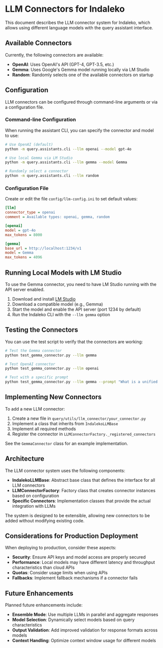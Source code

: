 # LLM Connectors for Indaleko

This document describes the LLM connector system for Indaleko, which allows using different language models with the query assistant interface.

## Available Connectors

Currently, the following connectors are available:

- **OpenAI**: Uses OpenAI's API (GPT-4, GPT-3.5, etc.)
- **Gemma**: Uses Google's Gemma model running locally via LM Studio
- **Random**: Randomly selects one of the available connectors on startup

## Configuration

LLM connectors can be configured through command-line arguments or via a configuration file.

### Command-line Configuration

When running the assistant CLI, you can specify the connector and model to use:

```bash
# Use OpenAI (default)
python -m query.assistants.cli --llm openai --model gpt-4o

# Use local Gemma via LM Studio
python -m query.assistants.cli --llm gemma --model Gemma

# Randomly select a connector
python -m query.assistants.cli --llm random
```

### Configuration File

Create or edit the file `config/llm-config.ini` to set default values:

```ini
[llm]
connector_type = openai
comment = Available types: openai, gemma, random

[openai]
model = gpt-4o
max_tokens = 8000

[gemma]
base_url = http://localhost:1234/v1
model = Gemma
max_tokens = 4096
```

## Running Local Models with LM Studio

To use the Gemma connector, you need to have LM Studio running with the API server enabled.

1. Download and install [LM Studio](https://lmstudio.ai/)
2. Download a compatible model (e.g., Gemma)
3. Start the model and enable the API server (port 1234 by default)
4. Run the Indaleko CLI with the `--llm gemma` option

## Testing the Connectors

You can use the test script to verify that the connectors are working:

```bash
# Test the Gemma connector
python test_gemma_connector.py --llm gemma

# Test OpenAI connector
python test_gemma_connector.py --llm openai

# Test with a specific prompt
python test_gemma_connector.py --llm gemma --prompt "What is a unified personal index?"
```

## Implementing New Connectors

To add a new LLM connector:

1. Create a new file in `query/utils/llm_connector/your_connector.py`
2. Implement a class that inherits from `IndalekoLLMBase`
3. Implement all required methods
4. Register the connector in `LLMConnectorFactory._registered_connectors`

See the `GemmaConnector` class for an example implementation.

## Architecture

The LLM connector system uses the following components:

- **IndalekoLLMBase**: Abstract base class that defines the interface for all LLM connectors
- **LLMConnectorFactory**: Factory class that creates connector instances based on configuration
- **Specific Connectors**: Implementation classes that provide the actual integration with LLMs

The system is designed to be extensible, allowing new connectors to be added without modifying existing code.

## Considerations for Production Deployment

When deploying to production, consider these aspects:

- **Security**: Ensure API keys and model access are properly secured
- **Performance**: Local models may have different latency and throughput characteristics than cloud APIs
- **Quotas**: Consider usage limits when using APIs
- **Fallbacks**: Implement fallback mechanisms if a connector fails

## Future Enhancements

Planned future enhancements include:

- **Ensemble Mode**: Use multiple LLMs in parallel and aggregate responses
- **Model Selection**: Dynamically select models based on query characteristics
- **Output Validation**: Add improved validation for response formats across models
- **Context Handling**: Optimize context window usage for different models